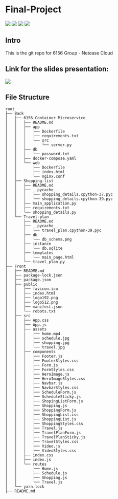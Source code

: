 # Final-Project

<p>
<a href="https://reactjs.org/"><img src="https://img.shields.io/badge/React-20232A?style=for-the-badge&logo=react&logoColor=61DAFB
"></a>
<a href="https://aws.amazon.com/"><img src="https://img.shields.io/badge/Amazon_AWS-FF9900?style=for-the-badge&logo=amazonaws&logoColor=white
"></a>
<a href="https://slack.com/"><img src="https://img.shields.io/badge/Slack-4A154B?style=for-the-badge&logo=slack&logoColor=white
"></a>
<a href="https://www.mysql.com/"><img src="https://img.shields.io/badge/MySQL-00000F?style=for-the-badge&logo=mysql&logoColor=white
"></a>
</p>

## Intro
This is the git repo for 6156 Group - Netease Cloud

## Link for the slides presentation: 
<a href="https://docs.google.com/presentation/d/1MvFerIajkF_7eNrPqZPHVMIqC6BbYphq5qkf1SJue6E/edit?usp=sharing"><img src="https://img.shields.io/badge/Google_Cloud-4285F4?style=for-the-badge&logo=google-cloud&logoColor=white
"></a>


## File Structure
```
root
├── Back
│   ├── 6156_Container_Microservice
│   │   ├── README.md
│   │   ├── app
│   │   │   ├── Dockerfile
│   │   │   ├── requirements.txt
│   │   │   └── src
│   │   │       └── server.py
│   │   ├── db
│   │   │   └── password.txt
│   │   ├── docker-compose.yaml
│   │   └── web
│   │       ├── Dockerfile
│   │       ├── index.html
│   │       └── nginx.conf
│   ├── Shopping-list
│   │   ├── README.md
│   │   ├── __pycache__
│   │   │   ├── shopping_details.cpython-37.pyc
│   │   │   └── shopping_details.cpython-39.pyc
│   │   ├── main_application.py
│   │   ├── requirements.txt
│   │   └── shopping_details.py
│   └── Travel-plan
│       ├── README.md
│       ├── __pycache__
│       │   └── travel_plan.cpython-39.pyc
│       ├── db
│       │   └── db_schema.png
│       ├── instance
│       │   └── db.sqlite
│       ├── templates
│       │   └── main_page.html
│       └── travel_plan.py
├── Front
│   ├── README.md
│   ├── package-lock.json
│   ├── package.json
│   ├── public
│   │   ├── favicon.ico
│   │   ├── index.html
│   │   ├── logo192.png
│   │   ├── logo512.png
│   │   ├── manifest.json
│   │   └── robots.txt
│   ├── src
│   │   ├── App.css
│   │   ├── App.js
│   │   ├── assets
│   │   │   ├── home.mp4
│   │   │   ├── schedule.jpg
│   │   │   ├── shopping.jpg
│   │   │   └── travel.jpg
│   │   ├── components
│   │   │   ├── Footer.js
│   │   │   ├── FooterStyles.css
│   │   │   ├── Form.js
│   │   │   ├── FormStyles.css
│   │   │   ├── HeroImage.js
│   │   │   ├── HeroImageStyles.css
│   │   │   ├── Navbar.js
│   │   │   ├── NavbarStyles.css
│   │   │   ├── ScheduleForm.js
│   │   │   ├── ScheduleSticky.js
│   │   │   ├── ShopingListForm.js
│   │   │   ├── Shopping.js
│   │   │   ├── ShoppingForm.js
│   │   │   ├── ShoppingList.css
│   │   │   ├── ShoppingList.js
│   │   │   ├── ShoppingStyles.css
│   │   │   ├── Travel.js
│   │   │   ├── TravelPlanForm.js
│   │   │   ├── TravelPlanSticky.js
│   │   │   ├── TravelStyles.css
│   │   │   ├── Video.js
│   │   │   └── VideoStyles.css
│   │   ├── index.css
│   │   ├── index.js
│   │   └── routes
│   │       ├── Home.js
│   │       ├── Schedule.js
│   │       ├── Shopping.js
│   │       └── Travel.js
│   └── yarn.lock
├── README.md
```
